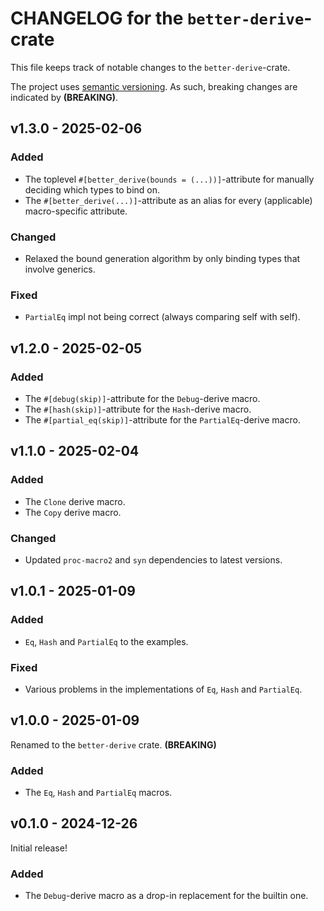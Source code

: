 # CHANGELOG for the `better-derive`-crate
This file keeps track of notable changes to the `better-derive`-crate.

The project uses [semantic versioning](https://semver.org). As such, breaking changes are indicated by **(BREAKING)**.


## v1.3.0 - 2025-02-06
### Added
- The toplevel `#[better_derive(bounds = (...))]`-attribute for manually deciding which types to bind on.
- The `#[better_derive(...)]`-attribute as an alias for every (applicable) macro-specific attribute.

### Changed
- Relaxed the bound generation algorithm by only binding types that involve generics.

### Fixed
- `PartialEq` impl not being correct (always comparing self with self).


## v1.2.0 - 2025-02-05
### Added
- The `#[debug(skip)]`-attribute for the `Debug`-derive macro.
- The `#[hash(skip)]`-attribute for the `Hash`-derive macro.
- The `#[partial_eq(skip)]`-attribute for the `PartialEq`-derive macro.


## v1.1.0 - 2025-02-04
### Added
- The `Clone` derive macro.
- The `Copy` derive macro.

### Changed
- Updated `proc-macro2` and `syn` dependencies to latest versions.


## v1.0.1 - 2025-01-09
### Added
- `Eq`, `Hash` and `PartialEq` to the examples.

### Fixed
- Various problems in the implementations of `Eq`, `Hash` and `PartialEq`.


## v1.0.0 - 2025-01-09
Renamed to the `better-derive` crate. **(BREAKING)**

### Added
- The `Eq`, `Hash` and `PartialEq` macros.


## v0.1.0 - 2024-12-26
Initial release!

### Added
- The `Debug`-derive macro as a drop-in replacement for the builtin one.
